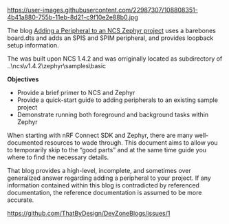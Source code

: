 https://user-images.githubusercontent.com/22987307/108808351-4b41a880-755b-11eb-8d21-c9f10e2e88b0.jpg

The blog [Adding a Peripheral to an NCS Zephyr project](https://devzone.nordicsemi.com/nordic/nordic-blog/b/blog/posts/adding-a-peripheral-to-an-ncs-zephyr-project/) uses a barebones board.dts and adds an SPIS and SPIM peripheral, and provides loopback setup information.

The was built upon NCS 1.4.2 and was orriginally located as subdirectory of ..\ncs\v1.4.2\zephyr\samples\basic

**Objectives**
 - Provide a brief primer to NCS and Zephyr
 - Provide a quick-start guide to adding peripherals to an existing sample project
 - Demonstrate running both foreground and background tasks within Zephyr
 
When starting with nRF Connect SDK and Zephyr, there are many well-documented resources to wade through. This document aims to allow you to temporarily skip to the “good parts” and at the same time guide you where to find the necessary details.

That blog provides a high-level, incomplete, and sometimes over generalized answer regarding adding a peripheral to your project. If any information contained within this blog is contradicted by referenced documentation, the reference documentation is assumed to be more accurate.

https://github.com/ThatByDesign/DevZoneBlogs/issues/1
